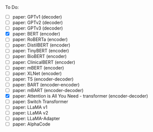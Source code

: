 To Do:
- [ ]  paper: GPTv1 (decoder)
- [ ]  paper: GPTv2 (decoder)
- [ ]  paper: GPTv3 (decoder)
- [x]  paper: BERT (encoder)
- [ ]  paper: RoBERTa (encoder)
- [ ]  paper: DistilBERT (encoder)
- [ ]  paper: TinyBERT (encoder)
- [ ]  paper: BioBERT (encoder)
- [ ]  paper: ClinicalBERT (encoder)
- [ ]  paper: mBERT (encoder)
- [ ]  paper: XLNet (encoder)
- [ ]  paper: T5 (encoder-decoder)
- [ ]  paper: BART (encoder-encoder)
- [ ]  paper: mBART (encoder-decoder)
- [x]  paper: Attention is All You Need - transformer (encoder-decoder)
- [ ]  paper: Switch Transformer
- [ ]  paper: LLaMA v1
- [ ]  paper: LLaMA v2
- [ ]  paper: LLaMA-Adapter
- [ ]  paper: AlphaCode
